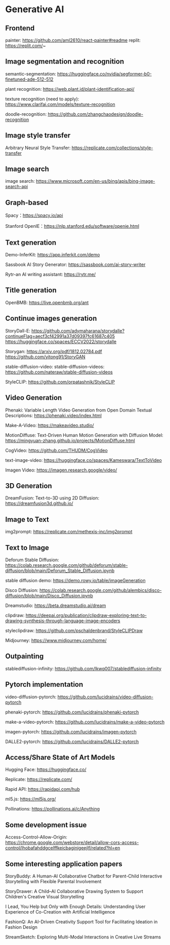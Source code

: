 # Generative AI

## Frontend

painter: https://github.com/aml2610/react-painter#readme
replit: https://replit.com/~

## Image segmentation and recognition

semantic-segmentation: https://huggingface.co/nvidia/segformer-b0-finetuned-ade-512-512

plant recognition: https://web.plant.id/plant-identification-api/

texture recognition (need to apply): https://www.clarifai.com/models/texture-recognition

doodle-recognition: https://github.com/zhangchaodesign/doodle-recognition

## Image style transfer

Arbitrary Neural Style Transfer: https://replicate.com/collections/style-transfer

## Image search

image search: https://www.microsoft.com/en-us/bing/apis/bing-image-search-api

## Graph-based

Spacy：https://spacy.io/api

Stanford OpenIE：https://nlp.stanford.edu/software/openie.html

## Text generation

Demo-InferKit: https://app.inferkit.com/demo

Sassbook AI Story Generator: https://sassbook.com/ai-story-writer

Rytr-an AI writing assistant: https://rytr.me/ 

## Title generation

OpenBMB: https://live.openbmb.org/ant

## Continue images generation

StoryDall-E: 
https://github.com/adymaharana/storydalle?continueFlag=aecf3cf42991a37d09397fc61687c405
https://huggingface.co/spaces/ECCV2022/storydalle

Storygan: 
https://arxiv.org/pdf/1812.02784.pdf
https://github.com/yitong91/StoryGAN

stable-diffusion-video: stable-diffusion-videos: https://github.com/nateraw/stable-diffusion-videos

StyleCLIP: https://github.com/orpatashnik/StyleCLIP

## Video Generation

Phenaki: Variable Length Video Generation from Open Domain Textual Descriptions: https://phenaki.video/index.html

Make-A-Video: https://makeavideo.studio/

MotionDiffuse: Text-Driven Human Motion Generation with Diffusion Model: https://mingyuan-zhang.github.io/projects/MotionDiffuse.html

CogVideo: https://github.com/THUDM/CogVideo

text-image-video: https://huggingface.co/spaces/Kameswara/TextToVideo

Imagen Video: https://imagen.research.google/video/

## 3D Generation

DreamFusion: Text-to-3D using 2D Diffusion: https://dreamfusion3d.github.io/

## Image to Text

img2prompt: https://replicate.com/methexis-inc/img2prompt

## Text to Image

Deforum Stable Diffusion: https://colab.research.google.com/github/deforum/stable-diffusion/blob/main/Deforum_Stable_Diffusion.ipynb

stable diffusion demo: https://demo.rowy.io/table/imageGeneration

Disco Diffusion: https://colab.research.google.com/github/alembics/disco-diffusion/blob/main/Disco_Diffusion.ipynb

Dreamstudio: https://beta.dreamstudio.ai/dream

clipdraw: https://deepai.org/publication/clipdraw-exploring-text-to-drawing-synthesis-through-language-image-encoders

styleclipdraw: https://github.com/pschaldenbrand/StyleCLIPDraw

Midjourney: https://www.midjourney.com/home/

## Outpainting

stablediffusion-infinity: https://github.com/lkwq007/stablediffusion-infinity

## Pytorch implementation

video-diffusion-pytorch: https://github.com/lucidrains/video-diffusion-pytorch

phenaki-pytorch: https://github.com/lucidrains/phenaki-pytorch

make-a-video-pytorch: https://github.com/lucidrains/make-a-video-pytorch

imagen-pytorch: https://github.com/lucidrains/imagen-pytorch

DALLE2-pytorch: https://github.com/lucidrains/DALLE2-pytorch

## Access/Share State of Art Models

Hugging Face: https://huggingface.co/

Replicate: https://replicate.com/

Rapid API: https://rapidapi.com/hub

ml5.js: https://ml5js.org/

Pollinations: https://pollinations.ai/c/Anything

## Some development issue

Access-Control-Allow-Origin: https://chrome.google.com/webstore/detail/allow-cors-access-control/lhobafahddgcelffkeicbaginigeejlf/related?hl=en

## Some interesting application papers

StoryBuddy: A Human-AI Collaborative Chatbot for Parent-Child Interactive Storytelling with Flexible Parental Involvement

StoryDrawer: A Child–AI Collaborative Drawing System to Support Children's Creative Visual Storytelling

I Lead, You Help but Only with Enough Details: Understanding User Experience of Co-Creation with Artificial Intelligence

FashionQ: An AI-Driven Creativity Support Tool for Facilitating Ideation in Fashion Design

StreamSketch: Exploring Multi-Modal Interactions in Creative Live Streams

